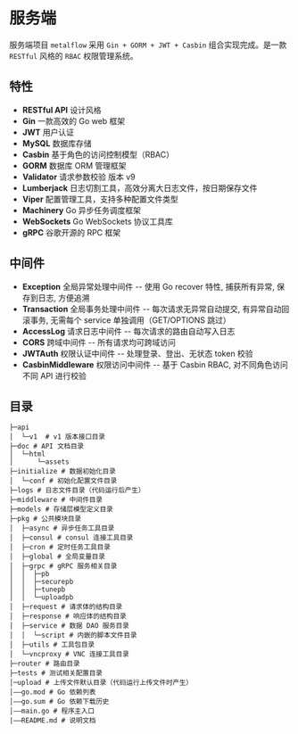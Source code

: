 # 服务端

服务端项目 `metalflow` 采用 `Gin + GORM + JWT + Casbin` 组合实现完成。是一款 `RESTful` 风格的 `RBAC` 权限管理系统。



## 特性

- **RESTful API** 设计风格
- **Gin** 一款高效的 Go web 框架
- **JWT** 用户认证
- **MySQL** 数据库存储
- **Casbin** 基于角色的访问控制模型（RBAC）
- **GORM** 数据库 ORM 管理框架
- **Validator** 请求参数校验 版本 v9
- **Lumberjack** 日志切割工具，高效分离大日志文件，按日期保存文件
- **Viper** 配置管理工具，支持多种配置文件类型
- **Machinery** Go 异步任务调度框架
- **WebSockets** Go WebSockets 协议工具库
- **gRPC** 谷歌开源的 RPC 框架



## 中间件

- **Exception** 全局异常处理中间件 -- 使用 Go recover 特性, 捕获所有异常, 保存到日志, 方便追溯
- **Transaction** 全局事务处理中间件 -- 每次请求无异常自动提交, 有异常自动回滚事务, 无需每个 service 单独调用（GET/OPTIONS 跳过）
- **AccessLog** 请求日志中间件 -- 每次请求的路由自动写入日志
- **CORS** 跨域中间件 -- 所有请求均可跨域访问
- **JWTAuth** 权限认证中间件 -- 处理登录、登出、无状态 token 校验
- **CasbinMiddleware** 权限访问中间件 -- 基于 Casbin RBAC, 对不同角色访问不同 API 进行校验


## 目录

```
├─api
│  └─v1  # v1 版本接口目录
├─doc # API 文档目录
│  └─html
│      └─assets
├─initialize # 数据初始化目录
│  └─conf # 初始化配置文件目录
├─logs # 日志文件目录（代码运行后产生）
├─middleware # 中间件目录
├─models # 存储层模型定义目录
├─pkg # 公共模块目录
│  ├─async # 异步任务工具目录
│  ├─consul # consul 连接工具目录
│  ├─cron # 定时任务工具目录
│  ├─global # 全局变量目录
│  ├─grpc # gRPC 服务相关目录
│  │  ├─pb
│  │  ├─securepb
│  │  ├─tunepb
│  │  └─uploadpb
│  ├─request # 请求体的结构目录
│  ├─response # 响应体的结构目录
│  ├─service # 数据 DAO 服务目录
│  │  └─script # 内嵌的脚本文件目录
│  ├─utils # 工具包目录
│  └─vncproxy # VNC 连接工具目录
├─router # 路由目录
├─tests # 测试相关配置目录
│─upload # 上传文件默认目录（代码运行上传文件时产生）
│——go.mod # Go 依赖列表
│——go.sum # Go 依赖下载历史
│——main.go # 程序主入口
|——README.md # 说明文档
```

